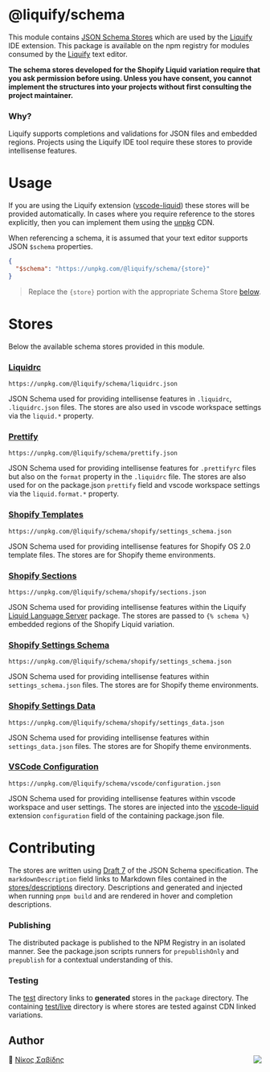 # @liquify/schema

This module contains [JSON Schema Stores](https://json-schema.org/) which are used by the [Liquify](https://liquify.dev) IDE extension. This package is available on the npm registry for modules consumed by the [Liquify](https://liquify.dev) text editor.

**The schema stores developed for the Shopify Liquid variation require that you ask permission before using. Unless you have consent, you cannot implement the structures into your projects without first consulting the project maintainer.**

### Why?

Liquify supports completions and validations for JSON files and embedded regions. Projects using the Liquify IDE tool require these stores to provide intellisense features.

# Usage

If you are using the Liquify extension ([vscode-liquid](https://github.com/panoply/vscode-liquid)) these stores will be provided automatically. In cases where you require reference to the stores explicitly, then you can implement them using the [unpkg](https://unpkg.com/) CDN.

When referencing a schema, it is assumed that your text editor supports JSON `$schema` properties.

```json
{
  "$schema": "https://unpkg.com/@liquify/schema/{store}"
}
```

> Replace the `{store}` portion with the appropriate Schema Store [below](#schema-stores).

# Stores

Below the available schema stores provided in this module.

### [Liquidrc](https://unpkg.com/@liquify/schema/liquidrc.json)

`https://unpkg.com/@liquify/schema/liquidrc.json`

JSON Schema used for providing intellisense features in `.liquidrc`, `.liquidrc.json` files. The stores are also used in vscode workspace settings via the `liquid.*` property.

### [Prettify](https://unpkg.com/@liquify/schema/prettify.json)

`https://unpkg.com/@liquify/schema/prettify.json`

JSON Schema used for providing intellisense features for `.prettifyrc` files but also on the `format` property in the `.liquidrc` file. The stores are also used for on the package.json `prettify` field and vscode workspace settings via the `liquid.format.*` property.

### [Shopify Templates](https://unpkg.com/@liquify/schema/shopify/templates.json)

`https://unpkg.com/@liquify/schema/shopify/settings_schema.json`

JSON Schema used for providing intellisense features for Shopify OS 2.0 template files. The stores are for Shopify theme environments.

### [Shopify Sections](https://unpkg.com/@liquify/schema/shopify/sections.json)

`https://unpkg.com/@liquify/schema/shopify/sections.json`

JSON Schema used for providing intellisense features within the Liquify [Liquid Language Server](#) package. The stores are passed to `{% schema %}` embedded regions of the Shopify Liquid variation.

### [Shopify Settings Schema](https://unpkg.com/@liquify/schema/shopify/settings_schema.json)

`https://unpkg.com/@liquify/schema/shopify/settings_schema.json`

JSON Schema used for providing intellisense features within `settings_schema.json` files. The stores are for Shopify theme environments.

### [Shopify Settings Data](https://unpkg.com/@liquify/schema/shopify/settings_data.json)

`https://unpkg.com/@liquify/schema/shopify/settings_data.json`

JSON Schema used for providing intellisense features within `settings_data.json` files. The stores are for Shopify theme environments.

### [VSCode Configuration](https://unpkg.com/@liquify/schema/vscode/configuration.json)

`https://unpkg.com/@liquify/schema/vscode/configuration.json`

JSON Schema used for providing intellisense features within vscode workspace and user settings. The stores are injected into the [vscode-liquid](https://github.com/panoply/vscode-liquid) extension `configuration` field of the containing package.json file.

# Contributing

The stores are written using [Draft 7](http://json-schema.org/draft-07/schema) of the JSON Schema specification. The `markdownDescription` field links to Markdown files contained in the [stores/descriptions](#) directory. Descriptions and generated and injected when running `pnpm build` and are rendered in hover and completion descriptions.

### Publishing

The distributed package is published to the NPM Registry in an isolated manner. See the package.json scripts runners for `prepublishOnly` and `prepublish` for a contextual understanding of this.

### Testing

The [test](#) directory links to **generated** stores in the `package` directory. The containing [test/live](#) directory is where stores are tested against CDN linked variations.

## Author

🥛 [Νίκος Σαβίδης](mailto:nicos@gmx.com) <img align="right" src="https://img.shields.io/badge/-@sisselsiv-1DA1F2?logo=twitter&logoColor=fff" />
